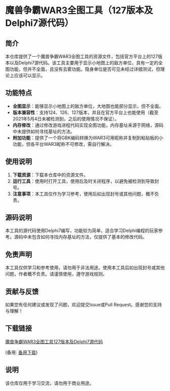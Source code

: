 # 魔兽争霸WAR3全图工具（127版本及Delphi7源代码）

## 简介

本仓库提供了一个魔兽争霸WAR3全图工具的资源文件，包括官方平台上的127版本以及Delphi7源代码。该工具主要用于显示小地图上的敌方单位，具有一定的全图功能，但并不全面，且没有去雾功能。隐身单位是否可见未经过详细测试，但理论上应该可以显示。

## 功能特点

- **全图显示**：能够显示小地图上的敌方单位，大地图也能部分显示，但不全面。
- **版本兼容性**：支持124、126、127版本，并且在官方平台上也能使用（截至2021年5月4日未被检测到，之后的使用情况不保证）。
- **内存修改**：通过修改游戏进程代码实现全图功能，内存基址来源于网络，源码中未提供如何寻找基址的方法。
- **附加功能**：提供了一个将GBK编码转换为WAR3可用昵称并复制到粘贴板的小功能，但各平台WAR3昵称不可修改，需自行解决。

## 使用说明

1. **下载资源**：下载本仓库中的资源文件。
2. **运行工具**：使用时打开工具，使用后及时关闭程序，以避免被检测到导致封号。
3. **注意事项**：本工具仅作为学习参考，使用后如出现封号或其他问题，概不负责。

## 源码说明

本工具的源代码使用Delphi7编写，功能较为简单，适合学习Delphi编程的玩家参考。源码中未包含如何寻找内存基址的方法，仅提供了基本的修改代码。

## 免责声明

本工具仅供学习和参考使用，请勿用于非法用途。使用本工具后如出现封号或其他问题，作者概不负责。请谨慎使用，遵守游戏规则。

## 贡献与反馈

如果您有任何建议或发现了问题，欢迎提交Issue或Pull Request。感谢您的支持与理解！

## 下载链接
[魔兽争霸WAR3全图工具127版本及Delphi7源代码](https://pan.quark.cn/s/498d1ac2101d) 

(备用: [备用下载](https://pan.baidu.com/s/1yjW4dQNoL33w8POO-yT4Jg?pwd=1234))

## 说明

该仓库仅用于学习交流，请勿用于商业用途。
